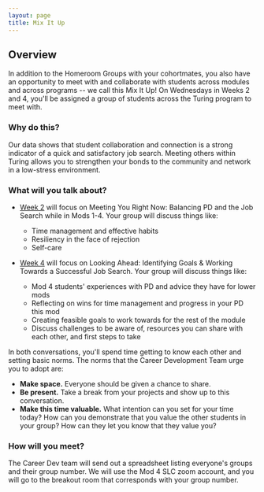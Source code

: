 ```yaml
---
layout: page
title: Mix It Up
---
```


## Overview
In addition to the Homeroom Groups with your cohortmates, you also have an opportunity to meet with and collaborate with students across modules and across programs -- we call this Mix It Up! On Wednesdays in Weeks 2 and 4, you'll be assigned a group of students across the Turing program to meet with.

### Why do this?
Our data shows that student collaboration and connection is a strong indicator of a quick and satisfactory job search. Meeting others within Turing allows you to strengthen your bonds to the community and network in a low-stress environment. 

### What will you talk about?

* [Week 2](/mixed_groups/mixed_week2_prompts) will focus on Meeting You Right Now: Balancing PD and the Job Search while in Mods 1-4. Your group will discuss things like:
    * Time management and effective habits
    * Resiliency in the face of rejection
    * Self-care

* [Week 4](/mixed_groups/mixed_week4_prompts) will focus on Looking Ahead: Identifying Goals & Working Towards a Successful Job Search. Your group will discuss things like:
    * Mod 4 students' experiences with PD and advice they have for lower mods
    * Reflecting on wins for time management and progress in your PD this mod
    * Creating feasible goals to work towards for the rest of the module
    * Discuss challenges to be aware of, resources you can share with each other, and first steps to take

In both conversations, you'll spend time getting to know each other and setting basic norms. The norms that the Career Development Team urge you to adopt are:

* **Make space.** Everyone should be given a chance to share.
* **Be present.** Take a break from your projects and show up to this conversation.
* **Make this time valuable.** What intention can you set for your time today? How can you demonstrate that you value the other students in your group? How can they let you know that they value you?

### How will you meet?
The Career Dev team will send out a spreadsheet listing everyone's groups and their group number. We will use the Mod 4 SLC zoom account, and you will go to the breakout room that corresponds with your group number. 
